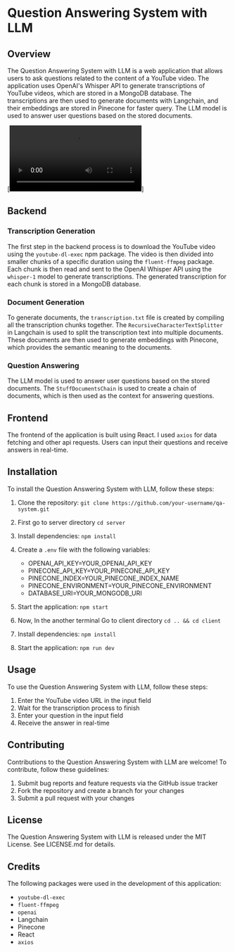 # Question Answering System with LLM

## Overview

The Question Answering System with LLM is a web application that allows users to ask questions related to the content of a YouTube video. The application uses OpenAI's Whisper API to generate transcriptions of YouTube videos, which are stored in a MongoDB database. The transcriptions are then used to generate documents with Langchain, and their embeddings are stored in Pinecone for faster query. The LLM model is used to answer user questions based on the stored documents.

[![Watch the video](https://user-images.githubusercontent.com/98205162/233610021-4c9a07f3-42c0-414d-9f4a-896609b248e4.mp4)]

## Backend

### Transcription Generation

The first step in the backend process is to download the YouTube video using the `youtube-dl-exec` npm package. The video is then divided into smaller chunks of a specific duration using the `fluent-ffmpeg` package. Each chunk is then read and sent to the OpenAI Whisper API using the `whisper-1` model to generate transcriptions. The generated transcription for each chunk is stored in a MongoDB database.

### Document Generation

To generate documents, the `transcription.txt` file is created by compiling all the transcription chunks together. The `RecursiveCharacterTextSplitter` in Langchain is used to split the transcription text into multiple documents. These documents are then used to generate embeddings with Pinecone, which provides the semantic meaning to the documents.

### Question Answering

The LLM model is used to answer user questions based on the stored documents. The `StuffDocumentsChain` is used to create a chain of documents, which is then used as the context for answering questions.

## Frontend

The frontend of the application is built using React. I used `axios` for data fetching and other api requests. Users can input their questions and receive answers in real-time.

## Installation

To install the Question Answering System with LLM, follow these steps:

1. Clone the repository: `git clone https://github.com/your-username/qa-system.git`
2. First go to server directory `cd server`
3. Install dependencies: `npm install`
4. Create a `.env` file with the following variables:

   - OPENAI_API_KEY=YOUR_OPENAI_API_KEY
   - PINECONE_API_KEY=YOUR_PINECONE_API_KEY
   - PINECONE_INDEX=YOUR_PINECONE_INDEX_NAME
   - PINECONE_ENVIRONMENT=YOUR_PINECONE_ENVIRONMENT
   - DATABASE_URI=YOUR_MONGODB_URI

5. Start the application: `npm start`
6. Now, In the another terminal Go to client directory `cd .. && cd client`
7. Install dependencies: `npm install`
8. Start the application: `npm run dev`

## Usage

To use the Question Answering System with LLM, follow these steps:

1. Enter the YouTube video URL in the input field
2. Wait for the transcription process to finish
3. Enter your question in the input field
4. Receive the answer in real-time

## Contributing

Contributions to the Question Answering System with LLM are welcome! To contribute, follow these guidelines:

1. Submit bug reports and feature requests via the GitHub issue tracker
2. Fork the repository and create a branch for your changes
3. Submit a pull request with your changes

## License

The Question Answering System with LLM is released under the MIT License. See LICENSE.md for details.

## Credits

The following packages were used in the development of this application:

- `youtube-dl-exec`
- `fluent-ffmpeg`
- `openai`
- Langchain
- Pinecone
- React
- `axios`
